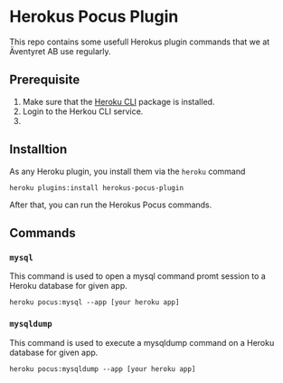 
# Herokus Pocus Plugin

This repo contains some usefull Herokus plugin commands that we at Äventyret AB use regularly.


## Prerequisite

1. Make sure that the [Heroku CLI](https://devcenter.heroku.com/articles/heroku-cli) package is installed.
2. Login to the Herkou CLI service. 
3. 

## Installtion

As any Heroku plugin, you install them via the `heroku` command

```
heroku plugins:install herokus-pocus-plugin
```

After that, you can run the Herokus Pocus commands.

## Commands

### `mysql` 

This command is used to open a mysql command promt session to a Heroku database for given app.

```
heroku pocus:mysql --app [your heroku app]
```
### `mysqldump`

This command is used to execute a mysqldump command on a Heroku database for given app.

```
heroku pocus:mysqldump --app [your heroku app] 
```




